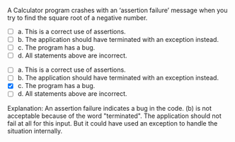 <panel header=":lock::key: Calculator">
<question>

A Calculator program crashes with an ‘assertion failure’ message when you try to find the square root of a negative number.

- [ ] a. This is a correct use of assertions.
- [ ] b. The application should have terminated with an exception instead.
- [ ] c. The program has a bug.
- [ ] d. All statements above are incorrect.

<div slot="answer">

- [ ] a. This is a correct use of assertions.
- [ ] b. The application should have terminated with an exception instead.
- [x] c. The program has a bug.
- [ ] d. All statements above are incorrect.

Explanation: An assertion failure indicates a bug in the code. (b) is not acceptable because of the word "terminated". The application should not fail at all for this input. But it could have used an exception to handle the situation internally.

</div>
</question>
</panel>
